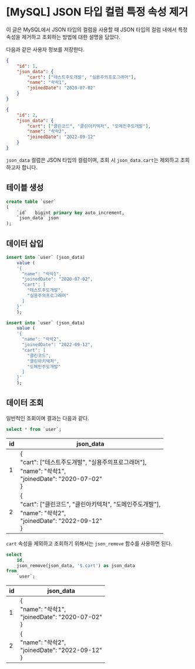# [MySQL] JSON 타입  컬럼 특정 속성 제거

이 글은 MySQL에서 JSON 타입의 컬럼을 사용할 때 JSON 타입의 컬럼 내에서 특정 속성을 제거하고 조회하는 방법에 대한 설명을 담았다.

다음과 같은 사용자 정보를 저장한다.

```json
{
	"id": 1,
	"json_data": {
		"cart": ["테스트주도개발", "실용주의프로그래머"],
		"name": "솩솩1",
		"joinedDate": "2020-07-02"
	}
}
```

```json
{
	"id": 2,
	"json_data": {
		"cart": ["클린코드", "클린아키텍처", "도메인주도개발"],
		"name": "솩솩2",
		"joinedDate": "2022-09-12"
	}
}
```

`json_data` 컬럼은 JSON 타입의 컬럼이며, 조회 시 `json_data.cart`는 제외하고 조회하고자 합니다.

## 테이블 생성

```sql
create table `user`
(
    `id`   bigint primary key auto_increment,
    `json_data` json
);
```

## 데이터 삽입

```sql
insert into `user` (json_data)
    value (
    '{
      "name": "솩솩1",
      "joinedDate": "2020-07-02",
      "cart": [
        "테스트주도개발",
        "실용주의프로그래머"
      ]
    }'
    );

insert into `user` (json_data)
    value (
    '{
      "name": "솩솩2",
      "joinedDate": "2022-09-12",
      "cart": [
        "클린코드",
        "클린아키텍처",
        "도메인주도개발"
      ]
    }'
    );
```
## 데이터 조회
일반적인 조회이며 결과는 다음과 같다.

```sql
select * from `user`;
```

|  id | json_data                                                                                       |
| --- |-------------------------------------------------------------------------------------------------|
| 1 | {<br/>"cart": ["테스트주도개발", "실용주의프로그래머"],<br/>"name": "솩솩1",<br/>"joinedDate": "2020-07-02"<br/>} |
| 2 | {<br/>"cart": ["클린코드", "클린아키텍처", "도메인주도개발"],<br/>"name": "솩솩2",<br/>"joinedDate": "2022-09-12"<br/>}                |

`cart` 속성을 제외하고 조회하기 위해서는 `json_remove` 함수를 사용하면 된다.

```sql
select 
	id, 
	json_remove(json_data, '$.cart') as json_data 
from 
	`user`;
```

| id | json_data |
| --- | --- |
| 1 | {<br/>"name": "솩솩1",<br/>"joinedDate": "2020-07-02"<br/>} |
| 2 | {<br/>"name": "솩솩2",<br/>"joinedDate": "2022-09-12"<br/>} |